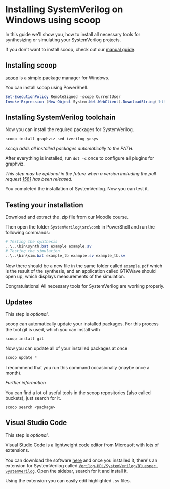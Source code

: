 # Installing SystemVerilog on Windows using scoop

In this guide we'll show you, how to install all necessary tools for synthesizing or simulating your SystemVerilog projects.

If you don't want to install scoop, check out our [manual guide](windows-manual.md).

## Installing scoop

[scoop](https://scoop.sh/) is a simple package manager for Windows.

You can install scoop using PowerShell.

```ps1
Set-ExecutionPolicy RemoteSigned -scope CurrentUser
Invoke-Expression (New-Object System.Net.WebClient).DownloadString('https://get.scoop.sh')
```

## Installing SystemVerilog toolchain

Now you can install the required packages for SystemVerilog.

```ps1
scoop install graphviz sed iverilog yosys
```

*sccop adds all installed packages automatically to the PATH.*

After everything is installed, run `dot -c` once to configure all plugins for graphviz. 

*This step may be optional in the future when a version including the pull request 
[1581](https://gitlab.com/graphviz/graphviz/-/merge_requests/1581) has been released.*

You completed the installation of SystemVerilog. Now you can test it.

## Testing your installation

Download and extract the .zip file from our Moodle course.

Then open the folder `SystemVerilog\src\comb` in PowerShell and run the following commands:
```ps1
# Testing the synthesis
..\..\bin\synth.bat example example.sv
# Testing the simulation
..\..\bin\sim.bat example_tb example.sv example_tb.sv
```

Now there should be a new file in the same folder called `example.pdf` which is the result of the synthesis, 
and an application called GTKWave should open up, which displays measurements of the simulation.

Congratulations! All necessary tools for SystemVerilog are working properly.

## Updates
This step is *optional*.

scoop can automatically update your installed packages. 
For this process the tool git is used, which you can install with

```ps1
scoop install git
```

Now you can update all of your installed packages at once
```ps1
scoop update *
```

I recommend that you run this command occasionally (maybe once a month). 

*Further information*

You can find a lot of useful tools in the scoop repositories (also called buckets), just search for it.
```
scoop search <package>
```

## Visual Studio Code
This step is *optional*.

Visual Studio Code is a lightweight code editor from Microsoft with lots of extensions.

You can download the software [here](https://code.visualstudio.com/) and once you installed it,
there's an extension for SystemVerilog called 
[`Verilog-HDL/SystemVerilog/Bluespec SystemVerilog`](https://marketplace.visualstudio.com/items?itemName=mshr-h.VerilogHDL). 
Open the sidebar, search for it and install it.

Using the extension you can easily edit highlighted `.sv` files.